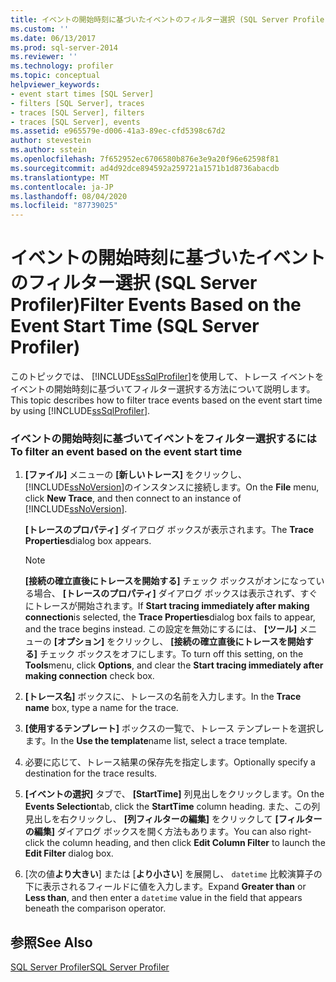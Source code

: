 ```yaml
---
title: イベントの開始時刻に基づいたイベントのフィルター選択 (SQL Server Profiler) | Microsoft Docs
ms.custom: ''
ms.date: 06/13/2017
ms.prod: sql-server-2014
ms.reviewer: ''
ms.technology: profiler
ms.topic: conceptual
helpviewer_keywords:
- event start times [SQL Server]
- filters [SQL Server], traces
- traces [SQL Server], filters
- traces [SQL Server], events
ms.assetid: e965579e-d006-41a3-89ec-cfd5398c67d2
author: stevestein
ms.author: sstein
ms.openlocfilehash: 7f652952ec6706580b876e3e9a20f96e62598f81
ms.sourcegitcommit: ad4d92dce894592a259721a1571b1d8736abacdb
ms.translationtype: MT
ms.contentlocale: ja-JP
ms.lasthandoff: 08/04/2020
ms.locfileid: "87739025"
---
```

# <a name="filter-events-based-on-the-event-start-time-sql-server-profiler"></a><span data-ttu-id="bbed5-102">イベントの開始時刻に基づいたイベントのフィルター選択 (SQL Server Profiler)</span><span class="sxs-lookup"><span data-stu-id="bbed5-102">Filter Events Based on the Event Start Time (SQL Server Profiler)</span></span>
  <span data-ttu-id="bbed5-103">このトピックでは、 [!INCLUDE[ssSqlProfiler](../../includes/sssqlprofiler-md.md)]を使用して、トレース イベントをイベントの開始時刻に基づいてフィルター選択する方法について説明します。</span><span class="sxs-lookup"><span data-stu-id="bbed5-103">This topic describes how to filter trace events based on the event start time by using [!INCLUDE[ssSqlProfiler](../../includes/sssqlprofiler-md.md)].</span></span>  
  
### <a name="to-filter-an-event-based-on-the-event-start-time"></a><span data-ttu-id="bbed5-104">イベントの開始時刻に基づいてイベントをフィルター選択するには</span><span class="sxs-lookup"><span data-stu-id="bbed5-104">To filter an event based on the event start time</span></span>  
  
1.  <span data-ttu-id="bbed5-105">**[ファイル]** メニューの **[新しいトレース]** をクリックし、 [!INCLUDE[ssNoVersion](../../includes/ssnoversion-md.md)]のインスタンスに接続します。</span><span class="sxs-lookup"><span data-stu-id="bbed5-105">On the **File** menu, click **New Trace**, and then connect to an instance of [!INCLUDE[ssNoVersion](../../includes/ssnoversion-md.md)].</span></span>  
  
     <span data-ttu-id="bbed5-106">**[トレースのプロパティ]** ダイアログ ボックスが表示されます。</span><span class="sxs-lookup"><span data-stu-id="bbed5-106">The **Trace Properties**dialog box appears.</span></span>  
  
    > [!NOTE]  
    >  <span data-ttu-id="bbed5-107">**[接続の確立直後にトレースを開始する]** チェック ボックスがオンになっている場合、 **[トレースのプロパティ]** ダイアログ ボックスは表示されず、すぐにトレースが開始されます。</span><span class="sxs-lookup"><span data-stu-id="bbed5-107">If **Start tracing immediately after making connection**is selected, the **Trace Properties**dialog box fails to appear, and the trace begins instead.</span></span> <span data-ttu-id="bbed5-108">この設定を無効にするには、 **[ツール]** メニューの **[オプション]** をクリックし、 **[接続の確立直後にトレースを開始する]** チェック ボックスをオフにします。</span><span class="sxs-lookup"><span data-stu-id="bbed5-108">To turn off this setting, on the **Tools**menu, click **Options**, and clear the **Start tracing immediately after making connection** check box.</span></span>  
  
2.  <span data-ttu-id="bbed5-109">**[トレース名]** ボックスに、トレースの名前を入力します。</span><span class="sxs-lookup"><span data-stu-id="bbed5-109">In the **Trace name** box, type a name for the trace.</span></span>  
  
3.  <span data-ttu-id="bbed5-110">**[使用するテンプレート]** ボックスの一覧で、トレース テンプレートを選択します。</span><span class="sxs-lookup"><span data-stu-id="bbed5-110">In the **Use the template**name list, select a trace template.</span></span>  
  
4.  <span data-ttu-id="bbed5-111">必要に応じて、トレース結果の保存先を指定します。</span><span class="sxs-lookup"><span data-stu-id="bbed5-111">Optionally specify a destination for the trace results.</span></span>  
  
5.  <span data-ttu-id="bbed5-112">**[イベントの選択]** タブで、 **[StartTime]** 列見出しをクリックします。</span><span class="sxs-lookup"><span data-stu-id="bbed5-112">On the **Events Selection**tab, click the **StartTime** column heading.</span></span> <span data-ttu-id="bbed5-113">また、この列見出しを右クリックし、 **[列フィルターの編集]** をクリックして **[フィルターの編集]** ダイアログ ボックスを開く方法もあります。</span><span class="sxs-lookup"><span data-stu-id="bbed5-113">You can also right-click the column heading, and then click **Edit Column Filter** to launch the **Edit Filter** dialog box.</span></span>  
  
6.  <span data-ttu-id="bbed5-114">[次の値**より大きい**] または [**より小さい**] を展開し、 `datetime` 比較演算子の下に表示されるフィールドに値を入力します。</span><span class="sxs-lookup"><span data-stu-id="bbed5-114">Expand **Greater than** or **Less than**, and then enter a `datetime` value in the field that appears beneath the comparison operator.</span></span>  
  
## <a name="see-also"></a><span data-ttu-id="bbed5-115">参照</span><span class="sxs-lookup"><span data-stu-id="bbed5-115">See Also</span></span>  
 [<span data-ttu-id="bbed5-116">SQL Server Profiler</span><span class="sxs-lookup"><span data-stu-id="bbed5-116">SQL Server Profiler</span></span>](sql-server-profiler.md)  
  
  
